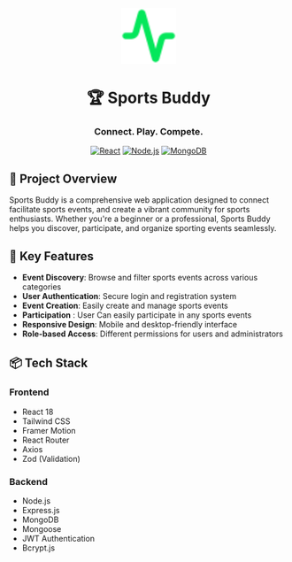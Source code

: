 <div align="center">
<div>
 <img src="./client/public/favicon.svg" alt="SportsBuddy Logo" width="100" height="100">
  
  # 🏆 Sports Buddy</div>
 
  
  ### Connect. Play. Compete.
  
  [![React](https://img.shields.io/badge/React-18.3-61DAFB?style=for-the-badge&logo=react)](https://reactjs.org/)
  [![Node.js](https://img.shields.io/badge/Node.js-20.x-339933?style=for-the-badge&logo=nodedotjs)](https://nodejs.org/)
  [![MongoDB](https://img.shields.io/badge/MongoDB-6.0-47A248?style=for-the-badge&logo=mongodb)](https://www.mongodb.com/)

</div>

## 🌟 Project Overview

Sports Buddy is a comprehensive web application designed to connect  facilitate sports events, and create a vibrant community for sports enthusiasts. Whether you're a beginner or a professional, Sports Buddy helps you discover, participate, and organize sporting events seamlessly.

## 🚀 Key Features

- **Event Discovery**: Browse and filter sports events across various categories
- **User Authentication**: Secure login and registration system
- **Event Creation**: Easily create and manage sports events
- **Participation** : User Can easily participate in any sports events
- **Responsive Design**: Mobile and desktop-friendly interface
- **Role-based Access**: Different permissions for users and administrators

## 📦 Tech Stack

### Frontend
- React 18
- Tailwind CSS
- Framer Motion
- React Router
- Axios
- Zod (Validation)

### Backend
- Node.js
- Express.js
- MongoDB
- Mongoose
- JWT Authentication
- Bcrypt.js
